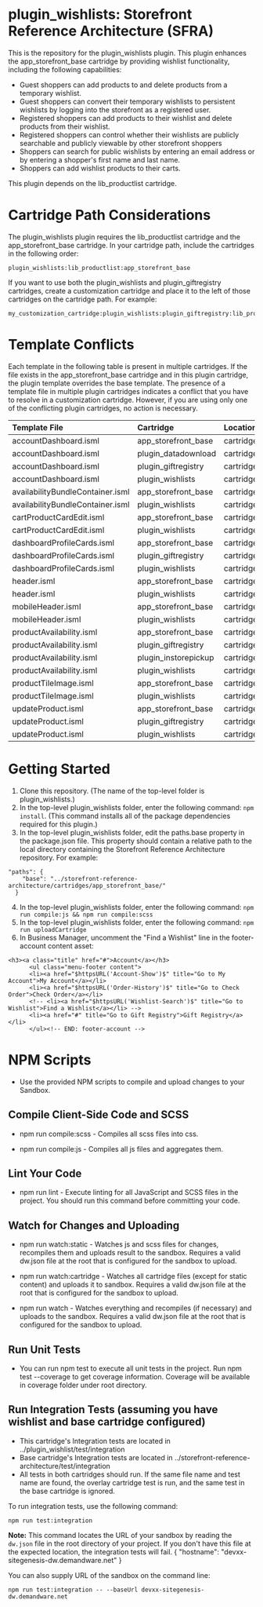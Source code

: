 # plugin\_wishlists: Storefront Reference Architecture (SFRA)

This is the repository for the plugin\_wishlists plugin. This plugin enhances the app\_storefront\_base cartridge by providing wishlist functionality, including the following capabilities:

* Guest shoppers can add products to and delete products from a temporary wishlist.
* Guest shoppers can convert their temporary wishlists to persistent wishlists by logging into the storefront as a registered user.
* Registered shoppers can add products to their wishlist and delete products from their wishlist.
* Registered shoppers can control whether their wishlists are publicly searchable and publicly viewable by other storefront shoppers
* Shoppers can search for public wishlists by entering an email address or by entering a shopper's first name and last name.
* Shoppers can add wishlist products to their carts.

This plugin depends on the lib\_productlist cartridge.

# Cartridge Path Considerations
The plugin\_wishlists plugin requires the lib\_productlist cartridge and the app\_storefront\_base cartridge. In your cartridge path, include the cartridges in the following order:

```
plugin_wishlists:lib_productlist:app_storefront_base
```

If you want to use both the plugin\_wishlists and plugin\_giftregistry cartridges, create a customization cartridge and place it to the left of those cartridges on the cartridge path. For example:

```
my_customization_cartridge:plugin_wishlists:plugin_giftregistry:lib_productlist:app_storefront_base
```

# Template Conflicts

Each template in the following table is present in multiple cartridges. If the file
exists in the app\_storefront\_base cartridge and in this plugin cartridge,
the plugin template overrides the base template. The presence
of a template file in multiple plugin cartridges indicates a conflict that you
have to resolve in a customization cartridge. However, if you are using
only one of the conflicting plugin cartridges, no action is necessary.

| Template File | Cartridge | Location |
| :--- | :--- | :--- |
|accountDashboard.isml|app\_storefront\_base|cartridge/templates/default/account/accountDashboard.isml|
|accountDashboard.isml|plugin\_datadownload|cartridge/templates/default/account/accountDashboard.isml|
|accountDashboard.isml|plugin\_giftregistry|cartridge/templates/default/account/accountDashboard.isml|
|accountDashboard.isml|plugin\_wishlists|cartridge/templates/default/account/accountDashboard.isml|
|availabilityBundleContainer.isml|app\_storefront\_base|cartridge/templates/default/product/components/availabilityBundleContainer.isml|
|availabilityBundleContainer.isml|plugin\_wishlists|cartridge/templates/default/product/components/availabilityBundleContainer.isml|
|cartProductCardEdit.isml|app\_storefront\_base|cartridge/templates/default/cart/productCard/cartProductCardEdit.isml|
|cartProductCardEdit.isml|plugin\_wishlists|cartridge/templates/default/cart/productCard/cartProductCardEdit.isml|
|dashboardProfileCards.isml|app\_storefront\_base|cartridge/templates/default/account/dashboardProfileCards.isml|
|dashboardProfileCards.isml|plugin\_giftregistry|cartridge/templates/default/account/dashboardProfileCards.isml|
|dashboardProfileCards.isml|plugin\_wishlists|cartridge/templates/default/account/dashboardProfileCards.isml|
|header.isml|app\_storefront\_base|cartridge/templates/default/account/header.isml|
|header.isml|plugin\_wishlists|cartridge/templates/default/account/header.isml|
|mobileHeader.isml|app\_storefront\_base|cartridge/templates/default/account/mobileHeader.isml|
|mobileHeader.isml|plugin\_wishlists|cartridge/templates/default/account/mobileHeader.isml|
|productAvailability.isml|app\_storefront\_base|cartridge/templates/default/product/components/productAvailability.isml|
|productAvailability.isml|plugin\_giftregistry|cartridge/templates/default/product/components/productAvailability.isml|
|productAvailability.isml|plugin\_instorepickup|cartridge/templates/default/product/components/productAvailability.isml|
|productAvailability.isml|plugin\_wishlists|cartridge/templates/default/product/components/productAvailability.isml|
|productTileImage.isml|app\_storefront\_base|cartridge/templates/default/product/components/productTileImage.isml|
|productTileImage.isml|plugin\_wishlists|cartridge/templates/default/product/components/productTileImage.isml|
|updateProduct.isml|app\_storefront\_base|cartridge/templates/default/product/components/updateProduct.isml|
|updateProduct.isml|plugin\_giftregistry|cartridge/templates/default/product/components/updateProduct.isml|
|updateProduct.isml|plugin\_wishlists|cartridge/templates/default/product/components/updateProduct.isml|

# Getting Started

1. Clone this repository. (The name of the top-level folder is plugin\_wishlists.)
2. In the top-level plugin\_wishlists folder, enter the following command: `npm install`. (This command installs all of the package dependencies required for this plugin.)
3. In the top-level plugin\_wishlists folder, edit the paths.base property in the package.json file. This property should contain a relative path to the local directory containing the Storefront Reference Architecture repository. For example:
```
"paths": {
    "base": "../storefront-reference-architecture/cartridges/app_storefront_base/"
  }
```
4. In the top-level plugin\_wishlists folder, enter the following command: `npm run compile:js && npm run compile:scss`
5. In the top-level plugin\_wishlists folder, enter the following command: `npm run uploadCartridge`
6. In Business Manager, uncomment the "Find a Wishlist" line in the footer-account content asset:
```
<h3><a class="title" href="#">Account</a></h3>
      <ul class="menu-footer content">
      <li><a href="$httpsURL('Account-Show')$" title="Go to My Account">My Account</a></li>
      <li><a href="$httpsURL('Order-History')$" title="Go to Check Order">Check Order</a></li>
      <!-- <li><a href="$httpsURL('Wishlist-Search')$" title="Go to Wishlist">Find a Wishlist</a></li> -->
      <li><a href="#" title="Go to Gift Registry">Gift Registry</a></li>
      </ul><!-- END: footer-account -->
```


# NPM Scripts

* Use the provided NPM scripts to compile and upload changes to your Sandbox.

## Compile Client-Side Code and SCSS

* npm run compile:scss - Compiles all scss files into css.

* npm run compile:js - Compiles all js files and aggregates them.

## Lint Your Code

* npm run lint - Execute linting for all JavaScript and SCSS files in the project. You should run this command before committing your code.

## Watch for Changes and Uploading

* npm run watch:static - Watches js and scss files for changes, recompiles them and uploads result to the sandbox. Requires a valid dw.json file at the root that is configured for the sandbox to upload.

* npm run watch:cartridge - Watches all cartridge files (except for static content) and uploads it to sandbox. Requires a valid dw.json file at the root that is configured for the sandbox to upload.

* npm run watch - Watches everything and recompiles (if necessary) and uploads to the sandbox. Requires a valid dw.json file at the root that is configured for the sandbox to upload.

## Run Unit Tests

* You can run npm test to execute all unit tests in the project. Run npm test --coverage to get coverage information. Coverage will be available in coverage folder under root directory.

## Run Integration Tests (assuming you have wishlist and base cartridge configured)

* This cartridge's Integration tests are located in ../plugin_wishlist/test/integration
* Base cartridge's Integration tests are located in ../storefront-reference-architecture/test/integration
* All tests in both cartridges should run. If the same file name and test name are found, the overlay cartridge test is run, and the same test in the base cartridge is ignored.

To run integration tests, use the following command:

```
npm run test:integration
```

**Note:** This command locates the URL of your sandbox by reading the `dw.json` file in the root directory of your project. If you don't have this file at the expected location, the integration tests will fail.
{
    "hostname": "devxx-sitegenesis-dw.demandware.net"
}

You can also supply URL of the sandbox on the command line:

```
npm run test:integration -- --baseUrl devxx-sitegenesis-dw.demandware.net
```

